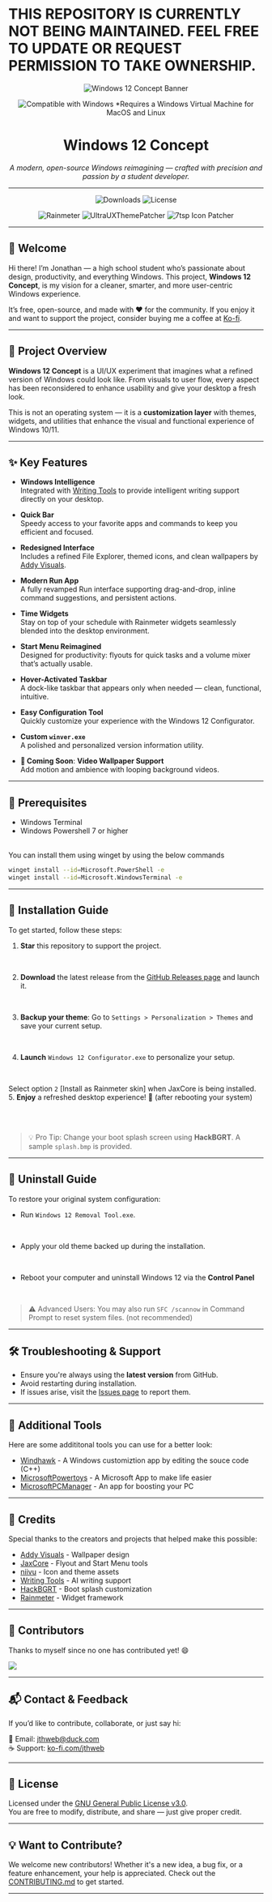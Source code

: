 # THIS REPOSITORY IS CURRENTLY NOT BEING MAINTAINED. FEEL FREE TO UPDATE OR REQUEST PERMISSION TO TAKE OWNERSHIP.

<p align="center">
  <img src="banner.png" alt="Windows 12 Concept Banner">
</p>
<p align="center">
  <img src="compatible.png" alt="Compatible with Windows">
  *Requires a Windows Virtual Machine for MacOS and Linux
</p>

<h1 align="center">Windows 12 Concept</h1>
<p align="center"><em>A modern, open-source Windows reimagining — crafted with precision and passion by a student developer.</em></p>

---

<p align="center">
  <!-- Project Stats -->
  <img src="https://img.shields.io/github/downloads/jthweb/windows-12/total?style=flat-square&logo=github&color=success" alt="Downloads">
  <img src="https://img.shields.io/github/license/jthweb/windows-12?style=flat-square&logo=open-source-initiative&color=blue" alt="License">
</p>

<p align="center">
  <!-- Tools Used -->
  <img src="https://img.shields.io/badge/Rainmeter-Desktop%20Widgets-blue?style=flat-square&logo=rainmeter" alt="Rainmeter">
  <img src="https://img.shields.io/badge/UltraUXThemePatcher-Theme%20Support-orange?style=flat-square&logo=visual-studio-code" alt="UltraUXThemePatcher">
  <img src="https://img.shields.io/badge/7tsp-Icon%20Patcher-yellow?style=flat-square&logo=icons8" alt="7tsp Icon Patcher">
</p>

---

## 👋 Welcome

Hi there! I’m Jonathan — a high school student who’s passionate about design, productivity, and everything Windows. This project, **Windows 12 Concept**, is my vision for a cleaner, smarter, and more user-centric Windows experience.

It’s free, open-source, and made with ❤️ for the community. If you enjoy it and want to support the project, consider buying me a coffee at [Ko-fi](https://ko-fi.com/jthweb).

---

## 📍 Project Overview

**Windows 12 Concept** is a UI/UX experiment that imagines what a refined version of Windows could look like. From visuals to user flow, every aspect has been reconsidered to enhance usability and give your desktop a fresh look.

This is not an operating system — it is a **customization layer** with themes, widgets, and utilities that enhance the visual and functional experience of Windows 10/11.

---

## ✨ Key Features

- **Windows Intelligence**  
  Integrated with [Writing Tools](https://github.com/theJayTea/WritingTools) to provide intelligent writing support directly on your desktop.

- **Quick Bar**  
  Speedy access to your favorite apps and commands to keep you efficient and focused.

- **Redesigned Interface**  
  Includes a refined File Explorer, themed icons, and clean wallpapers by [Addy Visuals](https://youtube.com/@addyvisuals).

- **Modern Run App**  
  A fully revamped Run interface supporting drag-and-drop, inline command suggestions, and persistent actions.

- **Time Widgets**  
  Stay on top of your schedule with Rainmeter widgets seamlessly blended into the desktop environment.

- **Start Menu Reimagined**  
  Designed for productivity: flyouts for quick tasks and a volume mixer that’s actually usable.

- **Hover-Activated Taskbar**  
  A dock-like taskbar that appears only when needed — clean, functional, intuitive.

- **Easy Configuration Tool**  
  Quickly customize your experience with the Windows 12 Configurator.

- **Custom `winver.exe`**  
  A polished and personalized version information utility.

- **🎥 Coming Soon**: **Video Wallpaper Support**  
  Add motion and ambience with looping background videos.

---

## 📜 Prerequisites

- Windows Terminal
- Windows Powershell 7 or higher
<br>
You can install them using winget by using the below commands
<br>

```bash
winget install --id=Microsoft.PowerShell -e
winget install --id=Microsoft.WindowsTerminal -e
```

---

## 🚀 Installation Guide

To get started, follow these steps:

1. **Star** this repository to support the project.

<br>

2. **Download** the latest release from the [GitHub Releases page](https://github.com/jthweb/Windows-12/releases) and launch it.

<br>

3. **Backup your theme**: Go to `Settings > Personalization > Themes` and save your current setup.

<br>

4. **Launch** `Windows 12 Configurator.exe` to personalize your setup. 

<br>

Select option `2` [Install as Rainmeter skin] when JaxCore is being installed.
5. **Enjoy** a refreshed desktop experience! 🚀 (after rebooting your system)

<br>
<br>

> 💡 Pro Tip: Change your boot splash screen using **HackBGRT**. A sample `splash.bmp` is provided.

---

## 🔄 Uninstall Guide

To restore your original system configuration:

- Run `Windows 12 Removal Tool.exe`.

<br>

- Apply your old theme backed up during the installation.

<br>

- Reboot your computer and uninstall Windows 12 via the **Control Panel**

<br>

> ⚠️ Advanced Users: You may also run `SFC /scannow` in Command Prompt to reset system files. (not recommended)

---

## 🛠 Troubleshooting & Support

- Ensure you're always using the **latest version** from GitHub.
- Avoid restarting during installation.
- If issues arise, visit the [Issues page](https://github.com/jthweb/windows-12/issues) to report them.

---

## 🔎 Additional Tools
 
 Here are some addititonal tools you can use for a better look:
 - [Windhawk](https://windhawk.net) - A Windows customiztion app by editing the souce code (C++)
 - [MicrosoftPowertoys](https://github.com/microsoft/PowerToys) - A Microsoft App to make life easier
 - [MicrosoftPCManager](https://pcmanager.microsoft.com/) - An app for boosting your PC

---

## 🙌 Credits

Special thanks to the creators and projects that helped make this possible:

- [Addy Visuals](https://youtube.com/@addyvisuals) - Wallpaper design
- [JaxCore](https://github.com/jaxcore) - Flyout and Start Menu tools
- [niivu](https://deviantart.com/niivu) - Icon and theme assets
- [Writing Tools](https://github.com/theJayTea/WritingTools) - AI writing support
- [HackBGRT](https://github.com/Metabolix) - Boot splash customization
- [Rainmeter](https://www.rainmeter.net) - Widget framework

---

## 👥 Contributors

<!--Thanks to everyone who has contributed to this project! 💙-->
Thanks to myself since no one has contributed yet! 😄

<a href="https://github.com/jthweb/windows-12/graphs/contributors">
  <img src="https://contrib.rocks/image?repo=jthweb/windows-12" />
</a>

---

## 📬 Contact & Feedback

If you’d like to contribute, collaborate, or just say hi:

📧 Email: [jthweb@duck.com](mailto:jthweb@duck.com)  
☕ Support: [ko-fi.com/jthweb](https://ko-fi.com/jthweb)

---

## 📄 License

Licensed under the [GNU General Public License v3.0](LICENSE).  
You are free to modify, distribute, and share — just give proper credit.

---

## 💡 Want to Contribute?

We welcome new contributors! Whether it's a new idea, a bug fix, or a feature enhancement, your help is appreciated. Check out the [CONTRIBUTING.md](CONTRIBUTING.md) to get started.

---
